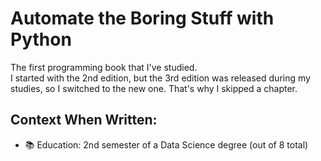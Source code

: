 # Automate the Boring Stuff with Python
The first programming book that I've studied.  
I started with the 2nd edition, but the 3rd edition was released during my studies, so I switched to the new one. That's why I skipped a chapter.

## Context When Written:
- 📚 Education: 2nd semester of a Data Science degree (out of 8 total)
